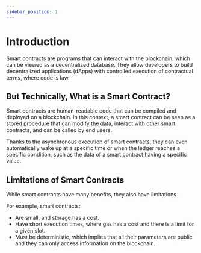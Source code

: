 ```yaml
---
sidebar_position: 1
---
```



# Introduction

Smart contracts are programs that can interact with the blockchain, which can be viewed as a decentralized database. They allow developers to build decentralized applications (dApps) with controlled execution of contractual terms, where code is law.

## But Technically, What is a Smart Contract?

Smart contracts are human-readable code that can be compiled and deployed on a blockchain. In this context, a smart contract can be seen as a stored procedure that can modify the data, interact with other smart contracts, and can be called by end users.

Thanks to the asynchronous execution of smart contracts, they can even automatically wake up at a specific time or when the ledger reaches a specific condition, such as the data of a smart contract having a specific value.

## Limitations of Smart Contracts

While smart contracts have many benefits, they also have limitations.

For example, smart contracts:

- Are small, and storage has a cost.
- Have short execution times, where gas has a cost and there is a limit for a given slot.
- Must be deterministic, which implies that all their parameters are public and they can only access information on the blockchain.
